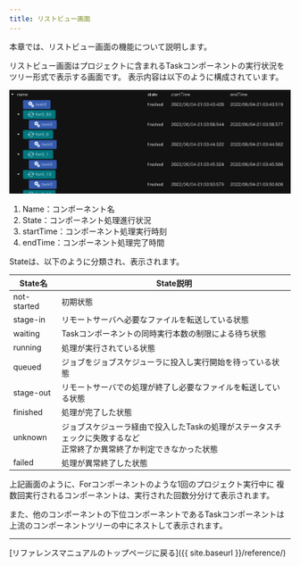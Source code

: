 ```yaml
---
title: リストビュー画面
---
```

本章では、リストビュー画面の機能について説明します。

リストビュー画面はプロジェクトに含まれるTaskコンポーネントの実行状況を
ツリー形式で表示する画面です。
表示内容は以下のように構成されています。

![img](./img/listview.png "workflow_listview")

1. Name：コンポーネント名
1. State：コンポーネント処理進行状況
1. startTime：コンポーネント処理実行時刻
1. endTime：コンポーネント処理完了時間

Stateは、以下のように分類され、表示されます。

| State名 | State説明 |
|----|----|
| not-started | 初期状態 |
| stage-in | リモートサーバへ必要なファイルを転送している状態 |
| waiting | Taskコンポーネントの同時実行本数の制限による待ち状態 |
| running | 処理が実行されている状態 |
| queued | ジョブをジョブスケジューラに投入し実行開始を待っている状態 |
| stage-out | リモートサーバでの処理が終了し必要なファイルを転送している状態 |
| finished | 処理が完了した状態 |
| unknown | ジョブスケジューラ経由で投入したTaskの処理がステータスチェックに失敗するなど<br>正常終了か異常終了か判定できなかった状態 |
| failed | 処理が異常終了した状態 |

上記画面のように、Forコンポーネントのような1回のプロジェクト実行中に
複数回実行されるコンポーネントは、実行された回数分分けて表示されます。

また、他のコンポーネントの下位コンポーネントであるTaskコンポーネントは
上流のコンポーネントツリーの中にネストして表示されます。

--------
[リファレンスマニュアルのトップページに戻る]({{ site.baseurl }}/reference/)

